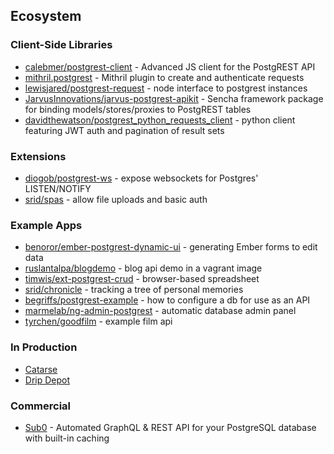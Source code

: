 ## Ecosystem

### Client-Side Libraries

* [calebmer/postgrest-client](https://github.com/calebmer/postgrest-client) - Advanced JS client for the PostgREST API
* [mithril.postgrest](https://github.com/catarse/mithril.postgrest) - Mithril plugin to create and authenticate requests
* [lewisjared/postgrest-request](https://github.com/lewisjared/postgrest-request) - node interface to postgrest instances
* [JarvusInnovations/jarvus-postgrest-apikit](https://github.com/JarvusInnovations/jarvus-postgrest-apikit) - Sencha framework package for binding models/stores/proxies to PostgREST tables
* [davidthewatson/postgrest_python_requests_client](https://github.com/davidthewatson/postgrest_python_requests_client) - python client featuring JWT auth and pagination of result sets

### Extensions

* [diogob/postgrest-ws](https://github.com/diogob/postgrest-ws) - expose websockets for Postgres' LISTEN/NOTIFY
* [srid/spas](https://github.com/srid/spas) - allow file uploads and basic auth

### Example Apps

* [benoror/ember-postgrest-dynamic-ui](https://github.com/benoror/ember-postgrest-dynamic-ui) - generating Ember forms to edit data
* [ruslantalpa/blogdemo](https://github.com/ruslantalpa/blogdemo) - blog api demo in a vagrant image
* [timwis/ext-postgrest-crud](https://github.com/timwis/ext-postgrest-crud) - browser-based spreadsheet
* [srid/chronicle](https://github.com/srid/chronicle#deploying-to-heroku) - tracking a tree of personal memories
* [begriffs/postgrest-example](https://github.com/begriffs/postgrest-example) - how to configure a db for use as an API
* [marmelab/ng-admin-postgrest](https://github.com/marmelab/ng-admin-postgrest) - automatic database admin panel
* [tyrchen/goodfilm](https://github.com/tyrchen/goodfilm) - example film api

### In Production

* [Catarse](https://www.catarse.me/)
* [Drip Depot](https://www.dripdepot.com)

### Commercial 

* [Sub0](http://graphqlapi.com) - Automated GraphQL & REST API for your PostgreSQL database with built-in caching
